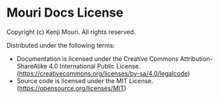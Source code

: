﻿# Mouri Docs License

Copyright (c) Kenji Mouri. All rights reserved.

Distributed under the following terms:

- Documentation is licensed under the Creative Commons Attribution-ShareAlike
  4.0 International Public License.
  (https://creativecommons.org/licenses/by-sa/4.0/legalcode)
- Source code is licensed under the MIT License.
  (https://opensource.org/licenses/MIT)
